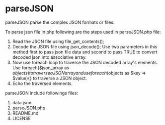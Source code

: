 # parseJSON
parseJSON parse the complex JSON formats or files.

To parse json file in php following are the steps used in parseJSON.php file:
  1.  Read the JSON file using file_get_contents();
  2.  Decode the JSON file using json_decode(); Use two parameters in this method first to pass json file data and second to pass TRUE to convert decoded json into associative array.
  3.   Now use foreach loop to traverse the JSON decoded array's elements. Use foreach($json_array as $objects){} to traverse a JSON array and use foreach($objects as $key => $value){} to traverse a JSON object.
  4. Echo the traversed elements.
  
parseJSON include followings files:
  1.  data.json
  2.  parseJSON.php
  3.  README.md
  4.  LICENSE
